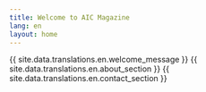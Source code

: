 ```yaml
---
title: Welcome to AIC Magazine
lang: en
layout: home
---
```


{{ site.data.translations.en.welcome_message }}
{{ site.data.translations.en.about_section }}
{{ site.data.translations.en.contact_section }}
